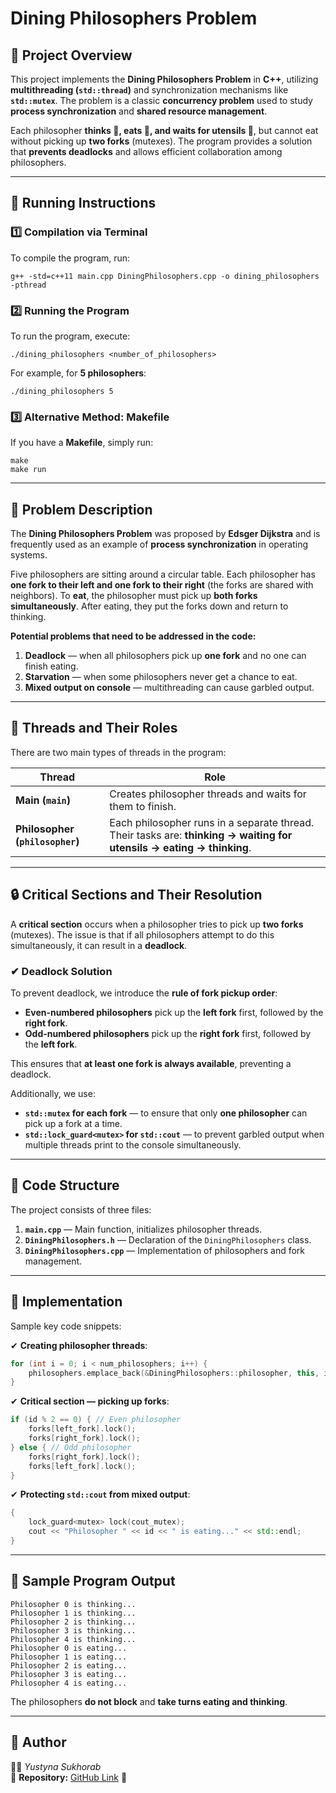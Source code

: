 # Dining Philosophers Problem

## 📌 Project Overview

This project implements the **Dining Philosophers Problem** in **C++**, utilizing **multithreading (`std::thread`)** and synchronization mechanisms like **`std::mutex`**. The problem is a classic **concurrency problem** used to study **process synchronization** and **shared resource management**.

Each philosopher **thinks 🧠, eats 🍝, and waits for utensils 🥢**, but cannot eat without picking up **two forks** (mutexes). The program provides a solution that **prevents deadlocks** and allows efficient collaboration among philosophers.

* * * * *

## 🚀 Running Instructions

### **1️⃣ Compilation via Terminal**

To compile the program, run:

```
g++ -std=c++11 main.cpp DiningPhilosophers.cpp -o dining_philosophers -pthread
```

### **2️⃣ Running the Program**

To run the program, execute:

```
./dining_philosophers <number_of_philosophers>
```

For example, for **5 philosophers**:

```
./dining_philosophers 5
```

### **3️⃣ Alternative Method: Makefile**

If you have a **Makefile**, simply run:

```
make
make run
```

* * * * *

## 🎯 Problem Description

The **Dining Philosophers Problem** was proposed by **Edsger Dijkstra** and is frequently used as an example of **process synchronization** in operating systems.

Five philosophers are sitting around a circular table. Each philosopher has **one fork to their left and one fork to their right** (the forks are shared with neighbors). To **eat**, the philosopher must pick up **both forks simultaneously**. After eating, they put the forks down and return to thinking.

**Potential problems that need to be addressed in the code:**

1. **Deadlock** — when all philosophers pick up **one fork** and no one can finish eating.
2. **Starvation** — when some philosophers never get a chance to eat.
3. **Mixed output on console** — multithreading can cause garbled output.

* * * * *

## 🧵 Threads and Their Roles

There are two main types of threads in the program:

| **Thread** | **Role** |
| --- | --- |
| **Main (`main`)** | Creates philosopher threads and waits for them to finish. |
| **Philosopher (`philosopher`)** | Each philosopher runs in a separate thread. Their tasks are: **thinking → waiting for utensils → eating → thinking**. |

* * * * *

## 🔒 Critical Sections and Their Resolution

A **critical section** occurs when a philosopher tries to pick up **two forks** (mutexes). The issue is that if all philosophers attempt to do this simultaneously, it can result in a **deadlock**.

### **✔ Deadlock Solution**

To prevent deadlock, we introduce the **rule of fork pickup order**:

- **Even-numbered philosophers** pick up the **left fork** first, followed by the **right fork**.
- **Odd-numbered philosophers** pick up the **right fork** first, followed by the **left fork**.

This ensures that **at least one fork is always available**, preventing a deadlock.

Additionally, we use:

- **`std::mutex` for each fork** — to ensure that only **one philosopher** can pick up a fork at a time.
- **`std::lock_guard<mutex>` for `std::cout`** — to prevent garbled output when multiple threads print to the console simultaneously.

* * * * *

## 📌 Code Structure

The project consists of three files:

1. **`main.cpp`** — Main function, initializes philosopher threads.
2. **`DiningPhilosophers.h`** — Declaration of the `DiningPhilosophers` class.
3. **`DiningPhilosophers.cpp`** — Implementation of philosophers and fork management.

* * * * *

## 📌 Implementation

Sample key code snippets:

✔ **Creating philosopher threads**:

```cpp
for (int i = 0; i < num_philosophers; i++) {
    philosophers.emplace_back(&DiningPhilosophers::philosopher, this, i);
}
```

✔ **Critical section — picking up forks**:

```cpp
if (id % 2 == 0) { // Even philosopher
    forks[left_fork].lock();
    forks[right_fork].lock();
} else { // Odd philosopher
    forks[right_fork].lock();
    forks[left_fork].lock();
}
```

✔ **Protecting `std::cout` from mixed output**:

```cpp
{
    lock_guard<mutex> lock(cout_mutex);
    cout << "Philosopher " << id << " is eating..." << std::endl;
}
```

* * * * *

## 📌 Sample Program Output

```
Philosopher 0 is thinking...
Philosopher 1 is thinking...
Philosopher 2 is thinking...
Philosopher 3 is thinking...
Philosopher 4 is thinking...
Philosopher 0 is eating...
Philosopher 1 is eating...
Philosopher 2 is eating...
Philosopher 3 is eating...
Philosopher 4 is eating...
```

The philosophers **do not block** and **take turns eating and thinking**.

* * * * *

## 📝 Author

👨‍💻 *Yustyna Sukhorab*  
🔗 **Repository:** [GitHub Link](https://github.com/defnotjustine/SO2Projekt/tree/main/DiningPhilosophers) 🚀
